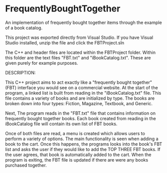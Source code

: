 FrequentlyBoughtTogether
========================

An implementation of frequently bought together items through the example of a book catalog.

This project was exported directly from Visual Studio. 
If you have Visual Studio installed, unzip the file and click the FBTProject.sln 

The C++ and header files are located within the FBTProject folder.
Within this folder are the text files "FBT.txt" and "iBookCatalog.txt". These are given purely for example purposes.


DESCRIPTION:

This C++ project aims to act exactly like a "frequently bought together" (FBT) interface you would see on a commercial website. At the start of the program, a linked list is built from reading in the "iBookCatalog.txt" file. This file contains a variety of books and are initialized by type. The books are broken down into four types: Fiction, Magazine, Textbook, and Generic. 

Next, The program reads in the "FBT.txt" file that contains information on frequently bought together books. Each book created from reading in the iBookCatalog file will contain its own list of FBT books.

Once of both files are read, a menu is created which allows users to perform a variety of options. The main functionality is seen when adding a book to the cart. Once this happens, the programs looks into the book's FBT list and asks the user if they would like to add the TOP THREE FBT books. If the user agrees, that book is automatically added to the cart. When the program is exiting, the FBT file is updated if there are were any books purchased together. 
